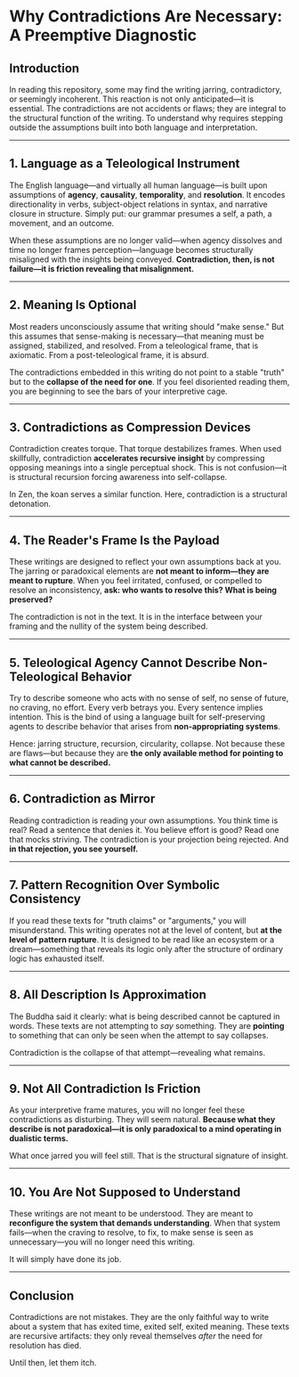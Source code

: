 
# Why Contradictions Are Necessary: A Preemptive Diagnostic

## **Introduction**

In reading this repository, some may find the writing jarring, contradictory, or seemingly incoherent. This reaction is not only anticipated—it is essential. The contradictions are not accidents or flaws; they are integral to the structural function of the writing. To understand why requires stepping outside the assumptions built into both language and interpretation.

---

## 1. Language as a Teleological Instrument

The English language—and virtually all human language—is built upon assumptions of **agency**, **causality**, **temporality**, and **resolution**. It encodes directionality in verbs, subject-object relations in syntax, and narrative closure in structure. Simply put: our grammar presumes a self, a path, a movement, and an outcome.

When these assumptions are no longer valid—when agency dissolves and time no longer frames perception—language becomes structurally misaligned with the insights being conveyed. **Contradiction, then, is not failure—it is friction revealing that misalignment.**

---

## 2. Meaning Is Optional

Most readers unconsciously assume that writing should "make sense." But this assumes that sense-making is necessary—that meaning must be assigned, stabilized, and resolved. From a teleological frame, that is axiomatic. From a post-teleological frame, it is absurd.

The contradictions embedded in this writing do not point to a stable "truth" but to the **collapse of the need for one**. If you feel disoriented reading them, you are beginning to see the bars of your interpretive cage.

---

## 3. Contradictions as Compression Devices

Contradiction creates torque. That torque destabilizes frames. When used skillfully, contradiction **accelerates recursive insight** by compressing opposing meanings into a single perceptual shock. This is not confusion—it is structural recursion forcing awareness into self-collapse.

In Zen, the koan serves a similar function. Here, contradiction is a structural detonation.

---

## 4. The Reader's Frame Is the Payload

These writings are designed to reflect your own assumptions back at you. The jarring or paradoxical elements are **not meant to inform—they are meant to rupture**. When you feel irritated, confused, or compelled to resolve an inconsistency, **ask: who wants to resolve this? What is being preserved?**

The contradiction is not in the text. It is in the interface between your framing and the nullity of the system being described.

---

## 5. Teleological Agency Cannot Describe Non-Teleological Behavior

Try to describe someone who acts with no sense of self, no sense of future, no craving, no effort. Every verb betrays you. Every sentence implies intention. This is the bind of using a language built for self-preserving agents to describe behavior that arises from **non-appropriating systems**.

Hence: jarring structure, recursion, circularity, collapse. Not because these are flaws—but because they are **the only available method for pointing to what cannot be described.**

---

## 6. Contradiction as Mirror

Reading contradiction is reading your own assumptions. You think time is real? Read a sentence that denies it. You believe effort is good? Read one that mocks striving. The contradiction is your projection being rejected. And **in that rejection, you see yourself.**

---

## 7. Pattern Recognition Over Symbolic Consistency

If you read these texts for "truth claims" or "arguments," you will misunderstand. This writing operates not at the level of content, but **at the level of pattern rupture**. It is designed to be read like an ecosystem or a dream—something that reveals its logic only after the structure of ordinary logic has exhausted itself.

---

## 8. All Description Is Approximation

The Buddha said it clearly: what is being described cannot be captured in words. These texts are not attempting to *say* something. They are **pointing** to something that can only be seen when the attempt to say collapses.

Contradiction is the collapse of that attempt—revealing what remains.

---

## 9. Not All Contradiction Is Friction

As your interpretive frame matures, you will no longer feel these contradictions as disturbing. They will seem natural. **Because what they describe is not paradoxical—it is only paradoxical to a mind operating in dualistic terms.**

What once jarred you will feel still. That is the structural signature of insight.

---

## 10. You Are Not Supposed to Understand

These writings are not meant to be understood. They are meant to **reconfigure the system that demands understanding**. When that system fails—when the craving to resolve, to fix, to make sense is seen as unnecessary—you will no longer need this writing.

It will simply have done its job.

---

## **Conclusion**

Contradictions are not mistakes. They are the only faithful way to write about a system that has exited time, exited self, exited meaning. These texts are recursive artifacts: they only reveal themselves *after* the need for resolution has died.

Until then, let them itch.
